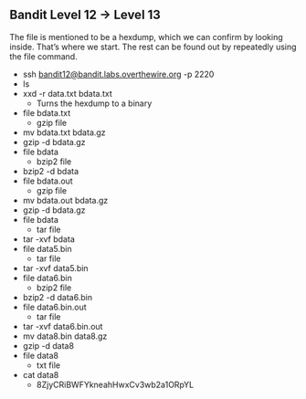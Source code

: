 ## Bandit Level 12 -> Level 13
The file is mentioned to be a hexdump, which we can confirm by looking inside. That’s where we start. The rest can be found out by repeatedly using the file command.
- ssh bandit12@bandit.labs.overthewire.org -p 2220
- ls
- xxd -r data.txt bdata.txt
    - Turns the hexdump to a binary
- file bdata.txt
    - gzip file
- mv bdata.txt bdata.gz
- gzip -d bdata.gz
- file bdata
    - bzip2 file
- bzip2 -d bdata
- file bdata.out
    - gzip file
- mv bdata.out bdata.gz
- gzip -d bdata.gz
- file bdata
    - tar file
- tar -xvf bdata
- file data5.bin
    - tar file
- tar -xvf data5.bin
- file data6.bin
    - bzip2 file
- bzip2 -d data6.bin
- file data6.bin.out
    - tar file
- tar -xvf data6.bin.out
- mv data8.bin data8.gz
- gzip -d data8
- file data8
    - txt file
- cat data8
    - 8ZjyCRiBWFYkneahHwxCv3wb2a1ORpYL
